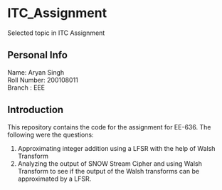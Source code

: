 # ITC_Assignment
Selected topic in ITC Assignment

## Personal Info
Name: Aryan Singh <br>
Roll Number: 200108011<br>
Branch : EEE <br>

## Introduction
This repository contains the code for the assignment for EE-636. The following were the questions:
1. Approximating integer addition using a LFSR with the help of Walsh Transform
2. Analyzing the output of SNOW Stream Cipher and using Walsh Transform to see if the output of the Walsh transforms can be approximated by a LFSR.





